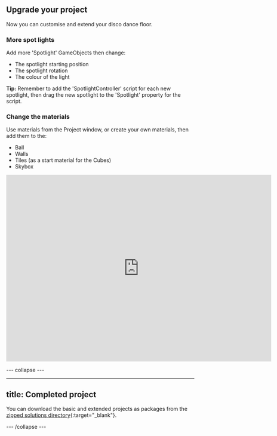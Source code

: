 ## Upgrade your project

Now you can customise and extend your disco dance floor.

### More spot lights

Add more 'Spotlight' GameObjects then change:
+ The spotlight starting position 
+ The spotlight rotation
+ The colour of the light

**Tip:** Remember to add the 'SpotlightController' script for each new spotlight, then drag the new spotlight to the 'Spotlight' property for the script. 

### Change the materials

Use materials from the Project window, or create your own materials, then add them to the:
+ Ball
+ Walls
+ Tiles (as a start material for the Cubes)
+ Skybox 

<iframe allowtransparency="true" width="710" height="500" src="https://raspberrypilearning.github.io/unity-webgl/Disco-Dance-Floor-Upgraded" frameborder="0" scrolling="no"></iframe>

--- collapse ---

---
title: Completed project
---

You can download the basic and extended projects as packages from the [zipped solutions directory](https://rpf.io/p/en/disco-dance-floor-get){:target="_blank"}.

--- /collapse ---
